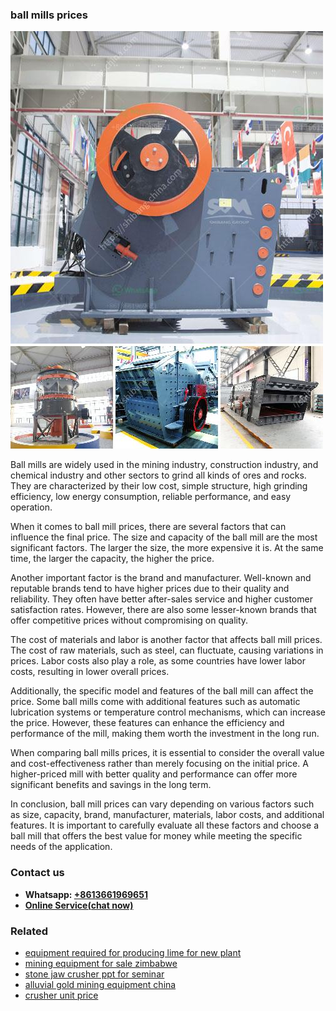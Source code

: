 <h3>ball mills prices</h3><img src='1702259997.jpg' alt=''><p>Ball mills are widely used in the mining industry, construction industry, and chemical industry and other sectors to grind all kinds of ores and rocks. They are characterized by their low cost, simple structure, high grinding efficiency, low energy consumption, reliable performance, and easy operation. </p><p>When it comes to ball mill prices, there are several factors that can influence the final price. The size and capacity of the ball mill are the most significant factors. The larger the size, the more expensive it is. At the same time, the larger the capacity, the higher the price. </p><p>Another important factor is the brand and manufacturer. Well-known and reputable brands tend to have higher prices due to their quality and reliability. They often have better after-sales service and higher customer satisfaction rates. However, there are also some lesser-known brands that offer competitive prices without compromising on quality.</p><p>The cost of materials and labor is another factor that affects ball mill prices. The cost of raw materials, such as steel, can fluctuate, causing variations in prices. Labor costs also play a role, as some countries have lower labor costs, resulting in lower overall prices.</p><p>Additionally, the specific model and features of the ball mill can affect the price. Some ball mills come with additional features such as automatic lubrication systems or temperature control mechanisms, which can increase the price. However, these features can enhance the efficiency and performance of the mill, making them worth the investment in the long run.</p><p>When comparing ball mills prices, it is essential to consider the overall value and cost-effectiveness rather than merely focusing on the initial price. A higher-priced mill with better quality and performance can offer more significant benefits and savings in the long term.</p><p>In conclusion, ball mill prices can vary depending on various factors such as size, capacity, brand, manufacturer, materials, labor costs, and additional features. It is important to carefully evaluate all these factors and choose a ball mill that offers the best value for money while meeting the specific needs of the application.</p><h3>Contact us</h3><ul><li><strong>Whatsapp:&nbsp;<a href="https://wa.me/8613661969651">+8613661969651</a></strong></li><li><a href="https://swt.shibang-china.com/?git&amp;zhl&amp;ball mills prices"><strong>Online Service(chat now)</strong></a></li></ul><h3>Related</h3><ul><li><a href='equipment required for producing lime for new plant.md'>equipment required for producing lime for new plant</a></li><li><a href='mining equipment for sale zimbabwe.md'>mining equipment for sale zimbabwe</a></li><li><a href='stone jaw crusher ppt for seminar.md'>stone jaw crusher ppt for seminar</a></li><li><a href='alluvial gold mining equipment china.md'>alluvial gold mining equipment china</a></li><li><a href='crusher unit price.md'>crusher unit price</a></li></ul>